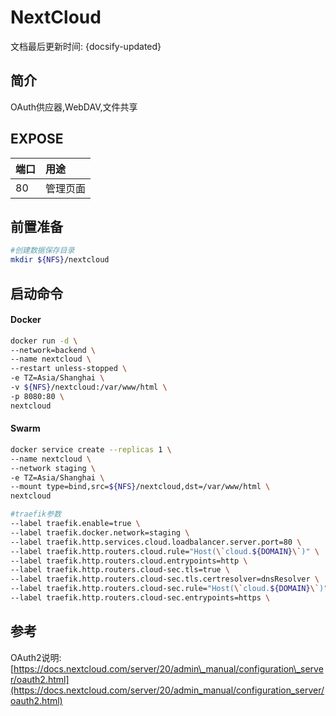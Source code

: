 # NextCloud

文档最后更新时间: {docsify-updated}

## 简介

OAuth供应器,WebDAV,文件共享

## EXPOSE

| 端口 | 用途 |
| :--- | :--- |
| 80 | 管理页面 |



## 前置准备

```bash
#创建数据保存目录
mkdir ${NFS}/nextcloud
```

## 启动命令

<!-- tabs:start -->
#### **Docker**
```bash
docker run -d \
--network=backend \
--name nextcloud \
--restart unless-stopped \
-e TZ=Asia/Shanghai \
-v ${NFS}/nextcloud:/var/www/html \
-p 8080:80 \
nextcloud
```


#### **Swarm**
```bash
docker service create --replicas 1 \
--name nextcloud \
--network staging \
-e TZ=Asia/Shanghai \
--mount type=bind,src=${NFS}/nextcloud,dst=/var/www/html \
nextcloud

#traefik参数
--label traefik.enable=true \
--label traefik.docker.network=staging \
--label traefik.http.services.cloud.loadbalancer.server.port=80 \
--label traefik.http.routers.cloud.rule="Host(\`cloud.${DOMAIN}\`)" \
--label traefik.http.routers.cloud.entrypoints=http \
--label traefik.http.routers.cloud-sec.tls=true \
--label traefik.http.routers.cloud-sec.tls.certresolver=dnsResolver \
--label traefik.http.routers.cloud-sec.rule="Host(\`cloud.${DOMAIN}\`)" \
--label traefik.http.routers.cloud-sec.entrypoints=https \
```

<!-- tabs:end -->



## 参考

OAuth2说明: [https://docs.nextcloud.com/server/20/admin\_manual/configuration\_server/oauth2.html](https://docs.nextcloud.com/server/20/admin_manual/configuration_server/oauth2.html)

